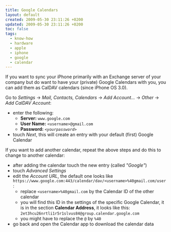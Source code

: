 ```yaml
---
title: Google Calendars
layout: default
created: 2009-05-30 23:11:26 +0200
updated: 2009-05-30 23:11:26 +0200
toc: false
tags:
  - know-how
  - hardware
  - apple
  - iphone
  - google
  - calendar
---
```

If you want to sync your iPhone primarily with an Exchange server of your company but do want to have your (private) Google Calendars with you, you can add them as CalDAV calendars (since iPhone OS 3.0).

Go to *Settings* → *Mail, Contacts, Calendars* → *Add Account…* → *Other* → *Add CalDAV Account*:

* enter the following:
    * **Server:** `www.google.com`
    * **User Name:** `<username>@gmail.com`
    * **Password:** *`<yourpassword>`*
* touch *Next*, this will create an entry with your default (first) Google Calendar

If you want to add another calendar, repeat the above steps and do this to change to another calendar:

* after adding the calendar touch the new entry (called *"Google"*)
* touch *Advanced Settings*
* edit the *Account URL*, the default one looks like `https://www.google.com:443/calendar/dav/<username>%40gmail.com/user`:
    * replace `<username>%40gmail.com` by the Calendar ID of the other calendar
    * you will find this ID in the settings of the specific Google Calendar, it is in the section **Calendar Address**, it looks like this: `2et3hcu26nrtli1r5r1slvus84@group.calendar.google.com`
    * you might have to replace the `@` by `%40`
* go back and open the Calendar app to download the calendar data
